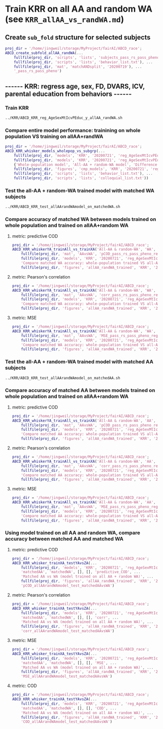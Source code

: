 # Train KRR on all AA and random WA (see `KRR_allAA_vs_randWA.md`)

## Create `sub_fold` structure for selected subjects

```matlab
proj_dir = '/home/jingweil/storage/MyProject/fairAI/ABCD_race';
ABCD_create_subfold_allAA_randWA(...
    fullfile(proj_dir, 'scripts', 'lists', 'subjects_pass_rs_pass_pheno.txt'), ...
    fullfile(proj_dir, 'scripts', 'lists', 'behavior_list.txt'), ...
    fullfile(proj_dir, 'mat', 'matchANDsplit', '20200719'), ...
    '_pass_rs_pass_pheno')
```

## ------ KRR: regress age, sex, FD, DVARS, ICV, parental education from behaviors ------

### Train KRR

```bash
../KRR/ABCD_KRR_reg_AgeSexMtIcvPEduc_y_allAA_randWA.sh
```

### Compare entire model performance: trainining on whole population VS training on allAA+randWA

```matlab
proj_dir = '/home/jingweil/storage/MyProject/fairAI/ABCD_race';
ABCD_KRR_whisker_models_wholepop_vs_subgrp(...
    fullfile(proj_dir, 'models', 'KRR', '20200721', 'reg_AgeSexMtIcvPEduc_fr_y'), ...
    fullfile(proj_dir, 'models', 'KRR', '20200721', 'reg_AgeSexMtIcvPEduc_y_allAA_randWA'), ...
    {'Whole-population model', 'All-AA + random-WA model', 'Difference'}, ...
    fullfile(proj_dir, 'figures', 'cmp_models', 'KRR', '20200721', 'reg_AgeSexMtIcvPEduc_fr_y', 'wholepop_vs_allAA_randWA'), ...
    fullfile(proj_dir, 'scripts', 'lists', 'behavior_list.txt'), ...
    fullfile(proj_dir, 'scripts', 'lists', 'colloquial_list.txt'))
```

### Test the all-AA + random-WA trained model with matched WA subjects

```bash
../KRR/ABCD_KRR_test_allAArandWAmodel_on_matchedWA.sh
```

### Compare accuracy of matched WA between models trained on whole population and trained on allAA+random WA

1. metric: predictive COD

    ```matlab
    proj_dir = '/home/jingweil/storage/MyProject/fairAI/ABCD_race';
    ABCD_KRR_whiskerYA_trainAll_vs_trainXA('All-AA & random-WA', 'WA', [], [], ...
        fullfile(proj_dir, 'mat', 'AAvsWA', 'pCOD_pass_rs_pass_pheno_reg_AgeSexMtIcvPeduc_fr_y.mat'), ...
        fullfile(proj_dir, 'models', 'KRR', '20200721', 'reg_AgeSexMtIcvPEduc_y_allAA_randWA'), 'predictive_COD', ...
        'Compare matched WA accuracy: whole-population trained VS all-AA + random-WA trained', ...
        fullfile(proj_dir, 'figures', 'allAA_randWA_trained', 'KRR', '20200721'), 'pCOD_matchedWA_WholePopModel_vs_allAArandWAmodel')
    ```

2. metric: Pearson's correlation

    ```matlab
    proj_dir = '/home/jingweil/storage/MyProject/fairAI/ABCD_race';
    ABCD_KRR_whiskerYA_trainAll_vs_trainXA('All-AA & random-WA', 'WA', [], [], ...
        fullfile(proj_dir, 'mat', 'AAvsWA', 'corr_pass_rs_pass_pheno_reg_AgeSexMtIcvPeduc_fr_y.mat'), ...
        fullfile(proj_dir, 'models', 'KRR', '20200721', 'reg_AgeSexMtIcvPEduc_y_allAA_randWA'), 'corr', ...
        'Compare matched WA accuracy: whole-population trained VS all-AA + random-WA trained', ...
        fullfile(proj_dir, 'figures', 'allAA_randWA_trained', 'KRR', '20200721'), 'corr_matchedWA_WholePopModel_vs_allAArandWAmodel')
    ```

3. metric: MSE
    
    ```matlab
    proj_dir = '/home/jingweil/storage/MyProject/fairAI/ABCD_race';
    ABCD_KRR_whiskerYA_trainAll_vs_trainXA('All-AA & random-WA', 'WA', [], [], ...
        fullfile(proj_dir, 'mat', 'AAvsWA', 'MSE_pass_rs_pass_pheno_reg_AgeSexMtIcvPeduc_fr_y.mat'), ...
        fullfile(proj_dir, 'models', 'KRR', '20200721', 'reg_AgeSexMtIcvPEduc_y_allAA_randWA'), 'MSE', ...
        'Compare matched WA accuracy: whole-population trained VS all-AA + random-WA trained', ...
        fullfile(proj_dir, 'figures', 'allAA_randWA_trained', 'KRR', '20200721'), 'MSE_matchedWA_WholePopModel_vs_allAArandWAmodel')
    ```

### Test the all-AA + random-WA trained model with matched AA subjects

```bash
../KRR/ABCD_KRR_test_allAArandWAmodel_on_matchedAA.sh
```

### Compare accuracy of matched AA between models trained on whole population and trained on allAA+random WA

1. metric: predictive COD

    ```matlab
    proj_dir = '/home/jingweil/storage/MyProject/fairAI/ABCD_race';
    ABCD_KRR_whiskerYA_trainAll_vs_trainXA('All-AA & random-WA', 'AA', [], [], ...
        fullfile(proj_dir, 'mat', 'AAvsWA', 'pCOD_pass_rs_pass_pheno_reg_AgeSexMtIcvPeduc_fr_y.mat'), ...
        fullfile(proj_dir, 'models', 'KRR', '20200721', 'reg_AgeSexMtIcvPEduc_y_allAA_randWA'), 'predictive_COD', ...
        'Compare matched AA accuracy: whole-population trained VS all-AA + random-WA trained', ...
        fullfile(proj_dir, 'figures', 'allAA_randWA_trained', 'KRR', '20200721'), 'pCOD_matchedAA_WholePopModel_vs_allAArandWAmodel')
    ```

2. metric: Pearson's correlation

    ```matlab
    proj_dir = '/home/jingweil/storage/MyProject/fairAI/ABCD_race';
    ABCD_KRR_whiskerYA_trainAll_vs_trainXA('All-AA & random-WA', 'AA', [], [], ...
        fullfile(proj_dir, 'mat', 'AAvsWA', 'corr_pass_rs_pass_pheno_reg_AgeSexMtIcvPeduc_fr_y.mat'), ...
        fullfile(proj_dir, 'models', 'KRR', '20200721', 'reg_AgeSexMtIcvPEduc_y_allAA_randWA'), 'corr', ...
        'Compare matched AA accuracy: whole-population trained VS all-AA + random-WA trained', ...
        fullfile(proj_dir, 'figures', 'allAA_randWA_trained', 'KRR', '20200721'), 'corr_matchedAA_WholePopModel_vs_allAArandWAmodel')
    ```

3. metric: MSE

    ```matlab
    proj_dir = '/home/jingweil/storage/MyProject/fairAI/ABCD_race';
    ABCD_KRR_whiskerYA_trainAll_vs_trainXA('All-AA & random-WA', 'AA', [], [], ...
        fullfile(proj_dir, 'mat', 'AAvsWA', 'MSE_pass_rs_pass_pheno_reg_AgeSexMtIcvPeduc_fr_y.mat'), ...
        fullfile(proj_dir, 'models', 'KRR', '20200721', 'reg_AgeSexMtIcvPEduc_y_allAA_randWA'), 'MSE', ...
        'Compare matched AA accuracy: whole-population trained VS all-AA + random-WA trained', ...
        fullfile(proj_dir, 'figures', 'allAA_randWA_trained', 'KRR', '20200721'), 'MSE_matchedAA_WholePopModel_vs_allAArandWAmodel')
    ```

### Using model trained on all AA and random WA, compare accuracy between matched AA and matched WA

1. metric: predictive COD

    ```matlab
    proj_dir = '/home/jingweil/storage/MyProject/fairAI/ABCD_race';
    ABCD_KRR_whisker_trainXA_testYAvsZA(...
        fullfile(proj_dir, 'models', 'KRR', '20200721', 'reg_AgeSexMtIcvPEduc_y_allAA_randWA'), ...
        'matchedAA', 'matchedWA', [], [], 'predictive_COD', ...
        'Matched AA vs WA (model trained on all AA + random WA)', ...
        fullfile(proj_dir, 'figures', 'allAA_randWA_trained', 'KRR', '20200721'), ...
        'pCOD_allAArandWAmodel_test_matchedAAvsWA')
    ```

2. metric: Pearson's correlation

    ```matlab
    proj_dir = '/home/jingweil/storage/MyProject/fairAI/ABCD_race';
    ABCD_KRR_whisker_trainXA_testYAvsZA(...
        fullfile(proj_dir, 'models', 'KRR', '20200721', 'reg_AgeSexMtIcvPEduc_y_allAA_randWA'), ...
        'matchedAA', 'matchedWA', [], [], 'corr', ...
        'Matched AA vs WA (model trained on all AA + random WA)', ...
        fullfile(proj_dir, 'figures', 'allAA_randWA_trained', 'KRR', '20200721'), ...
        'corr_allAArandWAmodel_test_matchedAAvsWA')
    ```

3. metric: MSE

    ```matlab
    proj_dir = '/home/jingweil/storage/MyProject/fairAI/ABCD_race';
    ABCD_KRR_whisker_trainXA_testYAvsZA(...
        fullfile(proj_dir, 'models', 'KRR', '20200721', 'reg_AgeSexMtIcvPEduc_y_allAA_randWA'), ...
        'matchedAA', 'matchedWA', [], [], 'MSE', ...
        'Matched AA vs WA (model trained on all AA + random WA)', ...
        fullfile(proj_dir, 'figures', 'allAA_randWA_trained', 'KRR', '20200721'), ...
        'MSE_allAArandWAmodel_test_matchedAAvsWA')
    ```

5. metric: COD

    ```matlab
    proj_dir = '/home/jingweil/storage/MyProject/fairAI/ABCD_race';
    ABCD_KRR_whisker_trainXA_testYAvsZA(...
        fullfile(proj_dir, 'models', 'KRR', '20200721', 'reg_AgeSexMtIcvPEduc_y_allAA_randWA'), ...
        'matchedAA', 'matchedWA', [], [], 'COD', ...
        'Matched AA vs WA (model trained on all AA + random WA)', ...
        fullfile(proj_dir, 'figures', 'allAA_randWA_trained', 'KRR', '20200721'), ...
        'COD_allAArandWAmodel_test_matchedAAvsWA')
    ```
